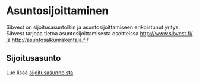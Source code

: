 # Asuntosijoittaminen

Sibvest on sijoitusasuntoihin ja asuntosijoittamiseen erikoistunut yritys. Sibvest tarjoaa tietoa asuntosijoittamisesta osoitteissa http://www.sibvest.fi/ ja http://asuntosalkunrakentaja.fi/

## Sijoitusasunto

Lue lisää [sijoitusasunnoista](http://www.sibvest.fi/sijoitusasunnot/)
